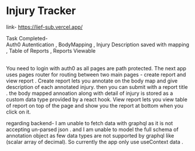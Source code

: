 # Injury Tracker
link- https://lief-sub.vercel.app/

Task Completed- <br/>
Auth0 Autentication , BodyMapping , Injury Description saved with mapping , Table of Reports , Reports Viewable

<br/>
You need to login with auth0 as all pages are path protected.
The next app uses pages router for routing between two main pages - create report and view report . 
Create report lets you annotate on the body map and give description of each annotated injury.
then you can submit with a report title . the body mapped annoation along with detail of injury is stored as a custom 
data type provided by a react hook. 
View report lets you view table of report on top of the page and show you the report at bottom when you click on it.

regarding backend- I am unable to fetch data with graphql as it is not accepting un-parsed json . and I am unable to model
the full schema of annotation object as few data types are not supported by graphql like (scalar array of decimal).
So currently the app only use useContext data .

